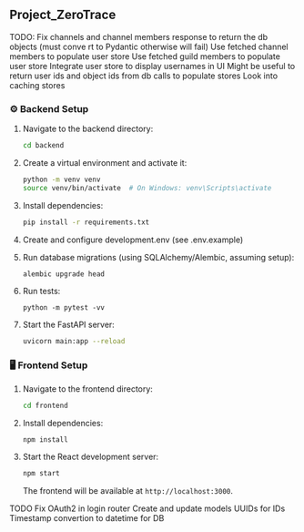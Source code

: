 ## Project_ZeroTrace

TODO: Fix channels and channel members response to return the db objects (must conve
rt to Pydantic otherwise will fail)
Use fetched channel members to populate user store
Use fetched guild members to populate user store
Integrate user store to display usernames in UI
Might be useful to return user ids and object ids from db calls to populate stores
Look into caching stores

### ⚙️ Backend Setup

1. Navigate to the backend directory:

   ```bash
   cd backend
   ```

2. Create a virtual environment and activate it:

   ```bash
   python -m venv venv
   source venv/bin/activate  # On Windows: venv\Scripts\activate
   ```

3. Install dependencies:

   ```bash
   pip install -r requirements.txt
   ```

4. Create and configure development.env (see .env.example)

5. Run database migrations (using SQLAlchemy/Alembic, assuming setup):

   ```bash
   alembic upgrade head
   ```

6. Run tests:
   ```
   python -m pytest -vv
   ```
7. Start the FastAPI server:
   ```bash
   uvicorn main:app --reload
   ```

### 🖥 Frontend Setup

1. Navigate to the frontend directory:

   ```bash
   cd frontend
   ```

2. Install dependencies:

   ```bash
   npm install
   ```

3. Start the React development server:

   ```bash
   npm start
   ```

   The frontend will be available at `http://localhost:3000`.

TODO
Fix OAuth2 in login router
Create and update models
UUIDs for IDs
Timestamp convertion to datetime for DB
